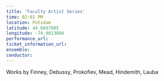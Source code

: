 ```yaml
---
title: 'Faculty Artist Series'
time: 02:01 PM
location: Potsdam
latitude: 44.6697805
longitude: -74.9813084
performance_url: 
ticket_information_url: 
ensemble: 
conductor: 
---
```

Works by Finney, Debussy, Prokofiev, Mead, Hindemith, Lauba